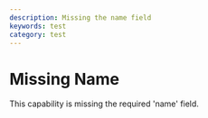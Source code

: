 ```yaml
---
description: Missing the name field
keywords: test
category: test
---
```


# Missing Name

This capability is missing the required 'name' field.
